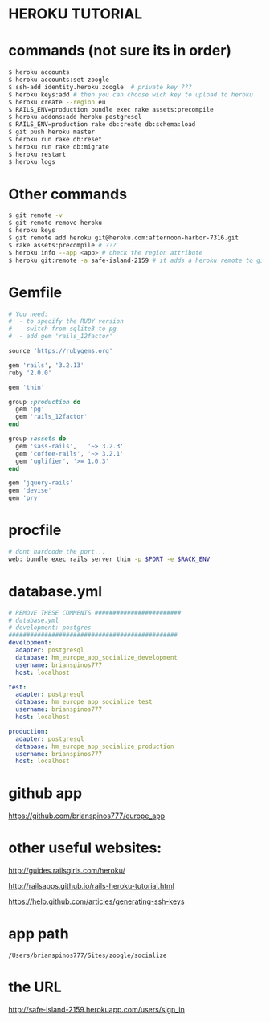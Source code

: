 # HEROKU TUTORIAL

# commands (not sure its in order)
```bash
$ heroku accounts
$ heroku accounts:set zoogle
$ ssh-add identity.heroku.zoogle  # private key ???
$ heroku keys:add # then you can choose wich key to upload to heroku
$ heroku create --region eu
$ RAILS_ENV=production bundle exec rake assets:precompile
$ heroku addons:add heroku-postgresql
$ RAILS_ENV=production rake db:create db:schema:load
$ git push heroku master
$ heroku run rake db:reset
$ heroku run rake db:migrate
$ heroku restart
$ heroku logs
```

# Other commands
```bash
$ git remote -v
$ git remote remove heroku
$ heroku keys
$ git remote add heroku git@heroku.com:afternoon-harbor-7316.git
$ rake assets:precompile # ???
$ heroku info --app <app> # check the region attribute
$ heroku git:remote -a safe-island-2159 # it adds a heroku remote to git ???
```
# Gemfile
```ruby
# You need:
#  - to specify the RUBY version
#  - switch from sqlite3 to pg
#  - add gem 'rails_12factor'

source 'https://rubygems.org'

gem 'rails', '3.2.13'
ruby '2.0.0'

gem 'thin'

group :production do
  gem 'pg'
  gem 'rails_12factor'
end

group :assets do
  gem 'sass-rails',   '~> 3.2.3'
  gem 'coffee-rails', '~> 3.2.1'
  gem 'uglifier', '>= 1.0.3'
end

gem 'jquery-rails'
gem 'devise'
gem 'pry'
```
# procfile
```bash
# dont hardcode the port...
web: bundle exec rails server thin -p $PORT -e $RACK_ENV
```

# database.yml
```yaml
# REMOVE THESE COMMENTS ########################
# database.yml
# development: postgres
###############################################
development:
  adapter: postgresql
  database: hm_europe_app_socialize_development
  username: brianspinos777
  host: localhost

test:
  adapter: postgresql
  database: hm_europe_app_socialize_test
  username: brianspinos777
  host: localhost

production:
  adapter: postgresql
  database: hm_europe_app_socialize_production
  username: brianspinos777
  host: localhost
```

# github app

https://github.com/brianspinos777/europe_app

# other useful websites:

http://guides.railsgirls.com/heroku/

http://railsapps.github.io/rails-heroku-tutorial.html

https://help.github.com/articles/generating-ssh-keys

# app path

`/Users/brianspinos777/Sites/zoogle/socialize`

# the URL

http://safe-island-2159.herokuapp.com/users/sign_in
